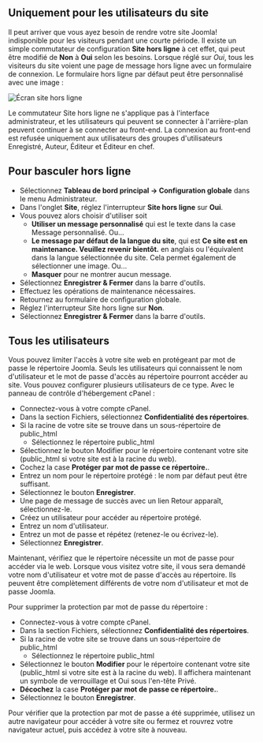 <!-- Filename: J4.x:Site_Offline / Display title: Site hors ligne -->

## Uniquement pour les utilisateurs du site

Il peut arriver que vous ayez besoin de rendre votre site Joomla! indisponible pour les visiteurs pendant une courte période. Il existe un simple commutateur de configuration **Site hors ligne** à cet effet, qui peut être modifié de **Non** à **Oui** selon les besoins. Lorsque réglé sur *Oui*, tous les visiteurs du site voient une page de message hors ligne avec un formulaire de connexion. Le formulaire hors ligne par défaut peut être personnalisé avec une image :

![Écran site hors ligne](../../../en/images/configuration/site-offline.png)

Le commutateur Site hors ligne ne s'applique pas à l'interface administrateur, et les utilisateurs qui peuvent se connecter à l'arrière-plan peuvent continuer à se connecter au front-end. La connexion au front-end est refusée uniquement aux utilisateurs des groupes d'utilisateurs Enregistré, Auteur, Éditeur et Éditeur en chef.

## Pour basculer hors ligne

- Sélectionnez **Tableau de bord principal → Configuration globale** dans le menu Administrateur.
- Dans l'onglet **Site**, réglez l'interrupteur **Site hors ligne** sur **Oui**.
- Vous pouvez alors choisir d'utiliser soit
  - **Utiliser un message personnalisé** qui est le texte dans la case Message personnalisé. Ou...
  - **Le message par défaut de la langue du site**, qui est **Ce site est en maintenance. Veuillez revenir bientôt.** en anglais ou l'équivalent dans la langue sélectionnée du site. Cela permet également de sélectionner une image. Ou...
  - **Masquer** pour ne montrer aucun message.
- Sélectionnez **Enregistrer & Fermer** dans la barre d'outils.
- Effectuez les opérations de maintenance nécessaires.
- Retournez au formulaire de configuration globale.
- Réglez l'interrupteur Site hors ligne sur **Non**.
- Sélectionnez **Enregistrer & Fermer** dans la barre d'outils.

## Tous les utilisateurs

Vous pouvez limiter l'accès à votre site web en protégeant par mot de passe le répertoire Joomla. Seuls les utilisateurs qui connaissent le nom d'utilisateur et le mot de passe d'accès au répertoire pourront accéder au site. Vous pouvez configurer plusieurs utilisateurs de ce type. Avec le panneau de contrôle d'hébergement cPanel :

- Connectez-vous à votre compte cPanel.
- Dans la section Fichiers, sélectionnez **Confidentialité des répertoires**.
- Si la racine de votre site se trouve dans un sous-répertoire de public_html
  - Sélectionnez le répertoire public_html
- Sélectionnez le bouton Modifier pour le répertoire contenant votre site (public_html si votre site est à la racine du web).
- Cochez la case **Protéger par mot de passe ce répertoire.**.
- Entrez un nom pour le répertoire protégé : le nom par défaut peut être suffisant.
- Sélectionnez le bouton **Enregistrer**.
- Une page de message de succès avec un lien Retour apparaît, sélectionnez-le.
- Créez un utilisateur pour accéder au répertoire protégé.
- Entrez un nom d'utilisateur.
- Entrez un mot de passe et répétez (retenez-le ou écrivez-le).
- Sélectionnez **Enregistrer**.

Maintenant, vérifiez que le répertoire nécessite un mot de passe pour accéder via le web. Lorsque vous visitez votre site, il vous sera demandé votre nom d'utilisateur et votre mot de passe d'accès au répertoire. Ils peuvent être complètement différents de votre nom d'utilisateur et mot de passe Joomla.

Pour supprimer la protection par mot de passe du répertoire :

- Connectez-vous à votre compte cPanel.
- Dans la section Fichiers, sélectionnez **Confidentialité des répertoires**.
- Si la racine de votre site se trouve dans un sous-répertoire de public_html
  - Sélectionnez le répertoire public_html
- Sélectionnez le bouton **Modifier** pour le répertoire contenant votre site (public_html si votre site est à la racine du web). Il affichera maintenant un symbole de verrouillage et Oui sous l'en-tête Privé.
- **Décochez** la case **Protéger par mot de passe ce répertoire.**.
- Sélectionnez le bouton **Enregistrer**.

Pour vérifier que la protection par mot de passe a été supprimée, utilisez un autre navigateur pour accéder à votre site ou fermez et rouvrez votre navigateur actuel, puis accédez à votre site à nouveau.


